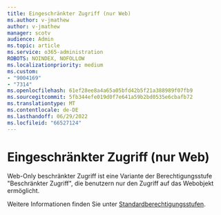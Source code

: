 ```yaml
---
title: Eingeschränkter Zugriff (nur Web)
ms.author: v-jmathew
author: v-jmathew
manager: scotv
audience: Admin
ms.topic: article
ms.service: o365-administration
ROBOTS: NOINDEX, NOFOLLOW
ms.localizationpriority: medium
ms.custom:
- "9004169"
- "7314"
ms.openlocfilehash: 61ef28ee8a4a65a05bfd42b5f21a388989f07fb9
ms.sourcegitcommit: 5fb344efe019d0f7e641a59b2bd0535e6cbafb72
ms.translationtype: MT
ms.contentlocale: de-DE
ms.lasthandoff: 06/29/2022
ms.locfileid: "66527124"
---
```

# <a name="web-only-limited-access"></a>Eingeschränkter Zugriff (nur Web)

Web-Only beschränkter Zugriff ist eine Variante der Berechtigungsstufe "Beschränkter Zugriff", die benutzern nur den Zugriff auf das Webobjekt ermöglicht.

Weitere Informationen finden Sie unter [Standardberechtigungsstufen](https://docs.microsoft.com/sharepoint/understanding-permission-levels#default-permission-levels).
